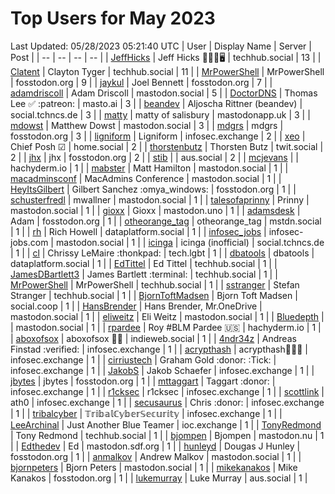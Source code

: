 # Top Users for May 2023
Last Updated: 05/28/2023 05:21:40 UTC
| User | Display Name | Server | Post |
| -- | -- | -- | -- |
| [JeffHicks](https://techhub.social/@JeffHicks) | Jeff Hicks 🐶🎼🍷🖥️ | techhub.social | 13 |
| [Clatent](https://techhub.social/@Clatent) | Clayton Tyger | techhub.social | 11 |
| [MrPowerShell](https://fosstodon.org/@MrPowerShell) | MrPowerShell | fosstodon.org | 9 |
| [jaykul](https://fosstodon.org/@jaykul) | Joel Bennett | fosstodon.org | 7 |
| [adamdriscoll](https://mastodon.social/@adamdriscoll) | Adam Driscoll | mastodon.social | 5 |
| [DoctorDNS](https://masto.ai/@DoctorDNS) | Thomas Lee ✅ :patreon: | masto.ai | 3 |
| [beandev](https://social.tchncs.de/@beandev) | Aljoscha Rittner (beandev) | social.tchncs.de | 3 |
| [matty](https://mastodonapp.uk/@matty) | matty of salisbury | mastodonapp.uk | 3 |
| [mdowst](https://mastodon.social/@mdowst) | Matthew Dowst | mastodon.social | 3 |
| [mdgrs](https://fosstodon.org/@mdgrs) | mdgrs | fosstodon.org | 3 |
| [ligniform](https://infosec.exchange/@ligniform) | Ligniform | infosec.exchange | 2 |
| [xeo](https://home.social/@xeo) | Chief Posh ☑ | home.social | 2 |
| [thorstenbutz](https://twit.social/@thorstenbutz) | Thorsten Butz | twit.social | 2 |
| [jhx](https://fosstodon.org/@jhx) | jhx | fosstodon.org | 2 |
| [stib](https://aus.social/@stib) |  | aus.social | 2 |
| [mcjevans](https://hachyderm.io/@mcjevans) |  | hachyderm.io | 1 |
| [mabster](https://mastodon.social/@mabster) | Matt Hamilton | mastodon.social | 1 |
| [macadminsconf](https://mastodon.social/@macadminsconf) | MacAdmins Conference | mastodon.social | 1 |
| [HeyItsGilbert](https://fosstodon.org/@HeyItsGilbert) | Gilbert Sanchez :omya_windows: | fosstodon.org | 1 |
| [schusterfredl](https://mastodon.social/@schusterfredl) | mwallner | mastodon.social | 1 |
| [talesofaprinny](https://mastodon.social/@talesofaprinny) | Prinny | mastodon.social | 1 |
| [gioxx](https://mastodon.uno/@gioxx) | Gioxx | mastodon.uno | 1 |
| [adamsdesk](https://fosstodon.org/@adamsdesk) | Adam | fosstodon.org | 1 |
| [otheorange_tag](https://mstdn.social/@otheorange_tag) | otheorange_tag | mstdn.social | 1 |
| [rh](https://dataplatform.social/@rh) | Rich Howell | dataplatform.social | 1 |
| [infosec_jobs](https://mastodon.social/@infosec_jobs) | infosec-jobs.com | mastodon.social | 1 |
| [icinga](https://social.tchncs.de/@icinga) | icinga (inofficial) | social.tchncs.de | 1 |
| [cl](https://tech.lgbt/@cl) | Chrissy LeMaire :thonkpad: | tech.lgbt | 1 |
| [dbatools](https://dataplatform.social/@dbatools) | dbatools | dataplatform.social | 1 |
| [EdTittel](https://techhub.social/@EdTittel) | Ed Tittel | techhub.social | 1 |
| [JamesDBartlett3](https://techhub.social/@JamesDBartlett3) | James Bartlett :terminal: | techhub.social | 1 |
| [MrPowerShell](https://techhub.social/@MrPowerShell) | MrPowerShell | techhub.social | 1 |
| [sstranger](https://techhub.social/@sstranger) | Stefan Stranger | techhub.social | 1 |
| [BjornToftMadsen](https://social.coop/@BjornToftMadsen) | Bjorn Toft Madsen | social.coop | 1 |
| [HansBrender](https://mastodon.social/@HansBrender) | Hans Brender, Mr.OneDrive | mastodon.social | 1 |
| [eliweitz](https://mastodon.social/@eliweitz) | Eli Weitz | mastodon.social | 1 |
| [Bluedepth](https://mastodon.social/@Bluedepth) |  | mastodon.social | 1 |
| [rpardee](https://hachyderm.io/@rpardee) | Roy #BLM Pardee 🇺🇸 | hachyderm.io | 1 |
| [aboxofsox](https://indieweb.social/@aboxofsox) | aboxofsox 🧙🏼 | indieweb.social | 1 |
| [4ndr34z](https://infosec.exchange/@4ndr34z) | Andreas Finstad :verified: | infosec.exchange | 1 |
| [acrypthash](https://infosec.exchange/@acrypthash) | acrypthash👨🏻‍💻 | infosec.exchange | 1 |
| [cirriustech](https://infosec.exchange/@cirriustech) | Graham Gold :donor: :Tick: | infosec.exchange | 1 |
| [JakobS](https://infosec.exchange/@JakobS) | Jakob Schaefer | infosec.exchange | 1 |
| [jbytes](https://fosstodon.org/@jbytes) | jbytes | fosstodon.org | 1 |
| [mttaggart](https://infosec.exchange/@mttaggart) | Taggart :donor: | infosec.exchange | 1 |
| [r1cksec](https://infosec.exchange/@r1cksec) | r1cksec | infosec.exchange | 1 |
| [scottlink](https://infosec.exchange/@scottlink) | ath0 | infosec.exchange | 1 |
| [secusaurus](https://infosec.exchange/@secusaurus) | Chris :donor: | infosec.exchange | 1 |
| [tribalcyber](https://infosec.exchange/@tribalcyber) | 𝕋𝕣𝕚𝕓𝕒𝕝ℂ𝕪𝕓𝕖𝕣𝕊𝕖𝕔𝕦𝕣𝕚𝕥𝕪 | infosec.exchange | 1 |
| [LeeArchinal](https://ioc.exchange/@LeeArchinal) | Just Another Blue Teamer | ioc.exchange | 1 |
| [TonyRedmond](https://techhub.social/@TonyRedmond) | Tony Redmond | techhub.social | 1 |
| [bjompen](https://mastodon.nu/@bjompen) | Bjompen | mastodon.nu | 1 |
| [Edthedev](https://mastodon.sdf.org/@Edthedev) | Ed | mastodon.sdf.org | 1 |
| [hunleyd](https://fosstodon.org/@hunleyd) | Dougas J Hunley | fosstodon.org | 1 |
| [anmalkov](https://mastodon.social/@anmalkov) | Andrew Malkov | mastodon.social | 1 |
| [bjornpeters](https://mastodon.social/@bjornpeters) | Bjorn Peters | mastodon.social | 1 |
| [mikekanakos](https://fosstodon.org/@mikekanakos) | Mike Kanakos | fosstodon.org | 1 |
| [lukemurray](https://aus.social/@lukemurray) | Luke Murray | aus.social | 1 |
